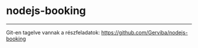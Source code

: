 # nodejs-booking
---

Git-en tagelve vannak a részfeladatok: https://github.com/Gerviba/nodejs-booking
